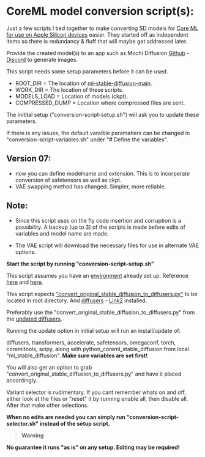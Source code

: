 # CoreML model conversion script(s):

Just a few scripts I tied together to make converting SD models for [Core ML for use on Apple Silicon devices](https://github.com/apple/ml-stable-diffusion) easier. They started off as independent items so there is redundancy & fluff that will maybe get addressed later.

Provide the created model(s) to an app such as Mochi Diffusion [Github](https://github.com/godly-devotion/MochiDiffusion) - [Discord](https://discord.gg/x2kartzxGv) to generate images.<br>

This script needs some setup parameters before it can be used.
- ROOT_DIR 		= The location of [ml-stable-diffusion-main](https://github.com/apple/ml-stable-diffusion).
- WORK_DIR 		= The location of these scripts.
- MODELS_LOAD 	= Location of models (ckpt).
- COMPRESSED_DUMP = Location where compressed files are sent.

The initital setup ("conversion-script-setup.sh") will ask you to update these parameters.

If there is any issues, the default varaible paramatiers can be changed in "conversion-script-variables.sh" under "# Define the variables".

## Version 07:

- now you can define modelname and extension. This is to incorperate conversion of safetensors as well as ckpt.
- VAE swapping method has changed. Simpler, more reliable.

## Note:

- Since this script uses on the fly code insertion and corruption is a possibility. A backup (up to 3) of the scripts is made before edits of variables and model name are made.

- The VAE script will download the necessary files for use in alternate VAE options.

**Start the script by running "conversion-script-setup.sh"**

This script assumes you have an [environment](https://www.infoworld.com/article/3239675/virtualenv-and-venv-python-virtual-environments-explained.html) already set up. Reference [here](https://github.com/godly-devotion/MochiDiffusion/wiki/How-to-convert-CKPT-or-SafeTensors-files-to-Core-ML) and [here](https://github.com/apple/ml-stable-diffusion#-converting-models-to-core-ml).

This script expects ["convert_original_stable_diffusion_to_diffusers.py"](https://gist.github.com/saftle/c5e222c6231e7b19f01bb93ac9fcc191/raw/961d49481f472159c0696d929b10647b2c0cc158/replace_vae.py) to be located in root directory. And [diffusers](https://huggingface.co/docs/diffusers/installation) - [Link2](https://pypi.org/project/diffusers/) installed.

Preferably use the "convert_original_stable_diffusion_to_diffusers.py" from the [updated diffusers](https://github.com/huggingface/diffusers).

Running the update option in initial setup will run an install/update of:

diffusers, transformers, accelerate, safetensors, omegaconf, torch, coremltools, scipy, along with python_coreml_stable_diffusion from local "ml_stable_diffusion". **Make sure variables are set first!**

You will also get an option to grab "convert_original_stable_diffusion_to_diffusers.py" and have it placed accordingly.

Variant selector is rudimentary. If you cant remember whats on and off, either look at the files or "reset" it by running enable all, then disable all. After that make other selections.

**When no edits are needed you can simply run "conversion-script-selector.sh" instead of the setup script.**
> __Warning__

**No guarantee it runs "as is" on any setup. Editing may be required!**
